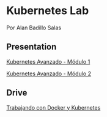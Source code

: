 # Kubernetes Lab

Por Alan Badillo Salas

## Presentation

[Kubernetes Avanzado - Módulo 1](https://www.canva.com/design/DAFPQoJnsJ8/hRG479c9osnz8hoaFztVLA/view?utm_content=DAFPQoJnsJ8&utm_campaign=designshare&utm_medium=link2&utm_source=sharebutton)

[Kubernetes Avanzado - Módulo 2](https://www.canva.com/design/DAFPV_E73i4/SlhzenFfyF0mOVkdX2Ct-A/view?utm_content=DAFPV_E73i4&utm_campaign=designshare&utm_medium=link&utm_source=publishpresent)

## Drive

[Trabajando con Docker y Kubernetes](https://drive.google.com/drive/folders/16i0lf9QN6W9PV5JQooMyWj64N8v5xJ4w?usp=sharing)

